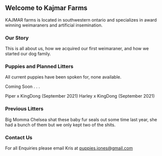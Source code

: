 ## Welcome to Kajmar Farms

KAJMAR farms is located in southwestern ontario and specializes in award winning weimaraners and artificial insemination.

### Our Story

This is all about us, how we acquired our first weimaraner, and how we started our dog family.

### Puppies and Planned Litters
All current puppies have been spoken for, none available.

Coming Soon . . . 

Piper x KingDong (September 2021)
Harley x KingDong (September 2021)

### Previous Litters

Big Momma Chelsea shat these baby fur seals out some time last year, she had a bunch of them but we only kept two of the shits.

### Contact Us
For all Enquiries please email Kris at puppies.jones@gmail.com

